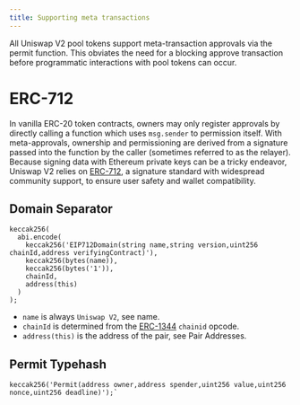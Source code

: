 ```yaml
---
title: Supporting meta transactions
---
```


All Uniswap V2 pool tokens support meta-transaction approvals via the <Link to='/docs/v2/smart-contracts/pair-erc-20#permit'>permit</Link> function. This obviates the need for a blocking approve transaction before programmatic interactions with pool tokens can occur.

# ERC-712

In vanilla ERC-20 token contracts, owners may only register approvals by directly calling a function which uses `msg.sender` to permission itself. With meta-approvals, ownership and permissioning are derived from a signature passed into the function by the caller (sometimes referred to as the relayer). Because signing data with Ethereum private keys can be a tricky endeavor, Uniswap V2 relies on [ERC-712](https://eips.ethereum.org/EIPS/eip-712), a signature standard with widespread community support, to ensure user safety and wallet compatibility.

## Domain Separator

```solidity
keccak256(
  abi.encode(
    keccak256('EIP712Domain(string name,string version,uint256 chainId,address verifyingContract)'),
    keccak256(bytes(name)),
    keccak256(bytes('1')),
    chainId,
    address(this)
  )
);
```

- `name` is always `Uniswap V2`, see <Link to='/docs/v2/smart-contracts/pair-erc-20#name'>name</Link>.
- `chainId` is determined from the [ERC-1344](https://ethereum-magicians.org/t/eip-1344-add-chain-id-opcode/1131) `chainid` opcode.
- `address(this)` is the address of the pair, see <Link to='/docs/v2/technical-considerations/pair-addresses'>Pair Addresses</Link>.

## Permit Typehash

```solidity
keccak256('Permit(address owner,address spender,uint256 value,uint256 nonce,uint256 deadline)');`
```
